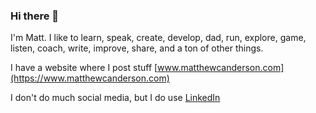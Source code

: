 ### Hi there 👋

I'm Matt. I like to learn, speak, create, develop, dad, run, explore, game, listen, coach, write, improve, share, and a ton of other things.

I have a website where I post stuff [www.matthewcanderson.com](https://www.matthewcanderson.com)

I don't do much social media, but I do use [LinkedIn](https://www.linkedin.com/in/matthewcanderson)

<!--
**mathyousee/mathyousee** is a ✨ _special_ ✨ repository because its `README.md` (this file) appears on your GitHub profile.

Here are some ideas to get you started:

- 🔭 I’m currently working on ...
- 🌱 I’m currently learning ...
- 👯 I’m looking to collaborate on ...
- 🤔 I’m looking for help with ...
- 💬 Ask me about ...
- 📫 How to reach me: ...
- 😄 Pronouns: ...
- ⚡ Fun fact: ...
-->
